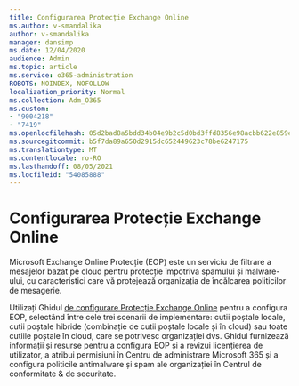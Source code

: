 ```yaml
---
title: Configurarea Protecție Exchange Online
ms.author: v-smandalika
author: v-smandalika
manager: dansimp
ms.date: 12/04/2020
audience: Admin
ms.topic: article
ms.service: o365-administration
ROBOTS: NOINDEX, NOFOLLOW
localization_priority: Normal
ms.collection: Adm_O365
ms.custom:
- "9004218"
- "7419"
ms.openlocfilehash: 05d2bad8a5bdd34b04e9b2c5d0bd3ffd8356e98acbb622e859e2464f09e6222b
ms.sourcegitcommit: b5f7da89a650d2915dc652449623c78be6247175
ms.translationtype: MT
ms.contentlocale: ro-RO
ms.lasthandoff: 08/05/2021
ms.locfileid: "54085888"
---
```

# <a name="set-up-exchange-online-protection"></a>Configurarea Protecție Exchange Online

Microsoft Exchange Online Protecție (EOP) este un serviciu de filtrare a mesajelor bazat pe cloud pentru protecție împotriva spamului și malware-ului, cu caracteristici care vă protejează organizația de încălcarea politicilor de mesagerie.

Utilizați Ghidul [de configurare Protecție Exchange Online](https://go.microsoft.com/fwlink/?linkid=2071067) pentru a configura EOP, selectând între cele trei scenarii de implementare: cutii poștale locale, cutii poștale hibride (combinație de cutii poștale locale și în cloud) sau toate cutiile poștale în cloud, care se potrivesc organizației dvs. Ghidul furnizează informații și resurse pentru a configura EOP și a revizui licențierea de utilizator, a atribui permisiuni în Centru de administrare Microsoft 365 și a configura politicile antimalware și spam ale organizației în Centrul de conformitate & de securitate.
